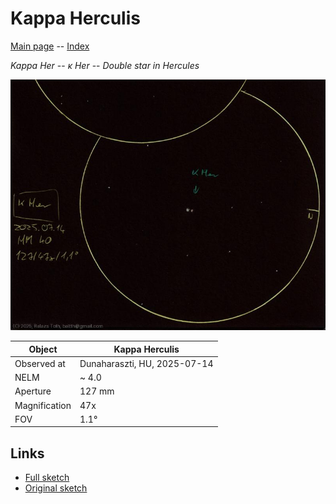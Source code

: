 # Kappa Herculis

[Main page](../index.md) -- [Index](../pages/obj_index.md)

_Kappa Her_ -- _κ Her_ -- _Double star in Hercules_  

![Kappa Herculis](../img/kappa-her-20250715.jpg)

Object | Kappa Herculis
-|-
Observed at | Dunaharaszti, HU, 2025-07-14
NELM | ~ 4.0
Aperture | 127 mm
Magnification | 47x
FOV | 1.1°


## Links

- [Full sketch](../img/zeta-uma-80-uma-kappa-her-20250715.jpg)
- [Original sketch](../scan/20250715_1.jpg)
